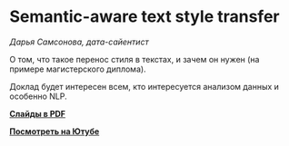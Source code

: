 # Semantic-aware text style transfer

_Дарья Самсонова, дата-сайентист_

О том, что такое перенос стиля в текстах, и зачем он нужен (на примере магистерского диплома).

Доклад будет интересен всем, кто интересуется анализом данных и особенно NLP.

**[Слайды в PDF](text-style-transfer.pdf)**

**[Посмотреть на Ютубе](https://youtu.be/c-45okP7uVQ)**
